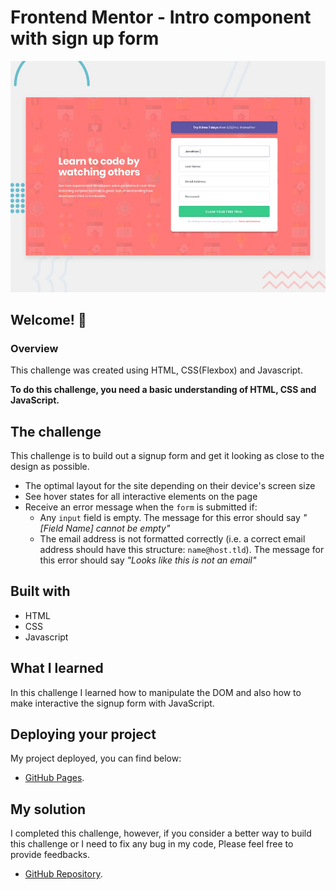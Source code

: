 # Frontend Mentor - Intro component with sign up form

![Design preview for the Intro component with sign up form coding challenge](./design/desktop-preview.jpg)

## Welcome! 👋

### Overview 

This challenge was created using HTML, CSS(Flexbox) and Javascript.

**To do this challenge, you need a basic understanding of HTML, CSS and JavaScript.**

## The challenge

This challenge is to build out a signup form and get it looking as close to the design as possible.

- The optimal layout for the site depending on their device's screen size
- See hover states for all interactive elements on the page
- Receive an error message when the `form` is submitted if:
  - Any `input` field is empty. The message for this error should say *"[Field Name] cannot be empty"*
  - The email address is not formatted correctly (i.e. a correct email address should have this structure: `name@host.tld`). The message for this error should say *"Looks like this is not an email"*

## Built with

* HTML
* CSS
* Javascript 

## What I learned

In this challenge I learned how to manipulate the DOM and also how to make interactive the signup form with JavaScript.

## Deploying your project

My project deployed, you can find below:

- [GitHub Pages](https://scarleths.github.io/signup-form-challenge/).


## My solution

I completed this challenge, however, if you consider a better way to build this challenge or I need to fix any bug in my code, Please feel free to provide feedbacks.

- [GitHub Repository](https://github.com/ScarlethS/signup-form-challenge.git).
